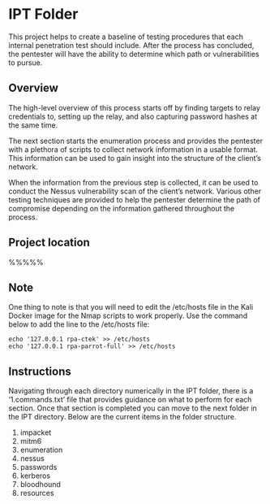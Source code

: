# IPT Folder

This project helps to create a baseline of testing procedures that each internal penetration test should include. After the process has concluded, the pentester will have the ability to determine which path or vulnerabilities to pursue.

## Overview

The high-level overview of this process starts off by finding targets to relay credentials to, setting up the relay, and also capturing password hashes at the same time.

The next section starts the enumeration process and provides the pentester with a plethora of scripts to collect network information in a usable format. This information can be used to gain insight into the structure of the client’s network.

When the information from the previous step is collected, it can be used to conduct the Nessus vulnerability scan of the client’s network. 
Various other testing techniques are provided to help the pentester determine the path of compromise depending on the information gathered throughout the process.

## Project location
%%%%%

## Note

One thing to note is that you will need to edit the /etc/hosts file in the Kali Docker image for the Nmap scripts to work properly. Use the command below to add the line to the /etc/hosts file:
 
	echo '127.0.0.1 rpa-ctek' >> /etc/hosts
	echo '127.0.0.1 rpa-parrot-full' >> /etc/hosts

## Instructions
Navigating through each directory numerically in the IPT folder, there is a ‘1.commands.txt’ file that provides guidance on what to perform for each section. Once that section is completed you can move to the next folder in the IPT directory. Below are the current items in the folder structure.
1.	impacket
2.	mitm6
3.	enumeration
4.	nessus
5.	passwords
6.	kerberos
7.	bloodhound
8.	resources

